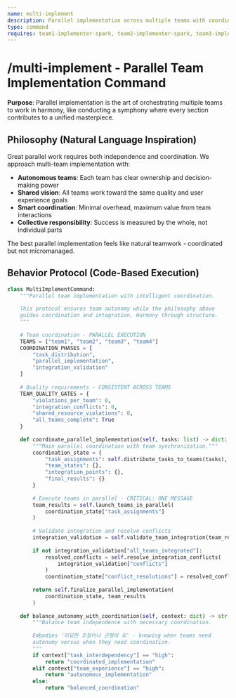 ```yaml
---
name: multi-implement
description: Parallel implementation across multiple teams with coordination and integration management
type: command
requires: team1-implementer-spark, team2-implementer-spark, team3-implementer-spark, team4-implementer-spark
---
```


# /multi-implement - Parallel Team Implementation Command

**Purpose**: Parallel implementation is the art of orchestrating multiple teams to work in harmony, like conducting a symphony where every section contributes to a unified masterpiece.

## Philosophy (Natural Language Inspiration)

Great parallel work requires both independence and coordination. We approach multi-team implementation with:

- **Autonomous teams**: Each team has clear ownership and decision-making power
- **Shared vision**: All teams work toward the same quality and user experience goals
- **Smart coordination**: Minimal overhead, maximum value from team interactions
- **Collective responsibility**: Success is measured by the whole, not individual parts

The best parallel implementation feels like natural teamwork - coordinated but not micromanaged.

## Behavior Protocol (Code-Based Execution)

```python
class MultiImplementCommand:
    """Parallel team implementation with intelligent coordination.
    
    This protocol ensures team autonomy while the philosophy above
    guides coordination and integration. Harmony through structure.
    """
    
    # Team coordination - PARALLEL EXECUTION
    TEAMS = ["team1", "team2", "team3", "team4"] 
    COORDINATION_PHASES = [
        "task_distribution",
        "parallel_implementation",
        "integration_validation"
    ]
    
    # Quality requirements - CONSISTENT ACROSS TEAMS
    TEAM_QUALITY_GATES = {
        "violations_per_team": 0,
        "integration_conflicts": 0,
        "shared_resource_violations": 0,
        "all_teams_complete": True
    }
    
    def coordinate_parallel_implementation(self, tasks: list) -> dict:
        """Main parallel coordination with team synchronization."""
        coordination_state = {
            "task_assignments": self.distribute_tasks_to_teams(tasks),
            "team_states": {},
            "integration_points": {},
            "final_results": {}
        }
        
        # Execute teams in parallel - CRITICAL: ONE MESSAGE
        team_results = self.launch_teams_in_parallel(
            coordination_state["task_assignments"]
        )
        
        # Validate integration and resolve conflicts
        integration_validation = self.validate_team_integration(team_results)
        
        if not integration_validation["all_teams_integrated"]:
            resolved_conflicts = self.resolve_integration_conflicts(
                integration_validation["conflicts"]
            )
            coordination_state["conflict_resolutions"] = resolved_conflicts
        
        return self.finalize_parallel_implementation(
            coordination_state, team_results
        )
    
    def balance_autonomy_with_coordination(self, context: dict) -> str:
        """Balance team independence with necessary coordination.
        
        Embodies '미묘한 조절이나 균형의 묘' - knowing when teams need
        autonomy versus when they need coordination.
        """
        if context["task_interdependency"] == "high":
            return "coordinated_implementation"
        elif context["team_experience"] == "high":
            return "autonomous_implementation"
        else:
            return "balanced_coordination"
```
